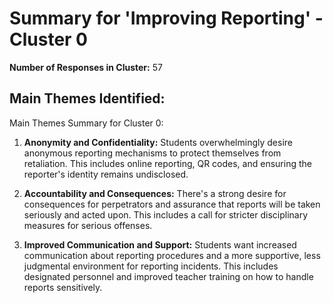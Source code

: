 # Summary for 'Improving Reporting' - Cluster 0

**Number of Responses in Cluster:** 57

## Main Themes Identified:

Main Themes Summary for Cluster 0:

1. **Anonymity and Confidentiality:**  Students overwhelmingly desire anonymous reporting mechanisms to protect themselves from retaliation.  This includes online reporting, QR codes, and ensuring the reporter's identity remains undisclosed.

2. **Accountability and Consequences:**  There's a strong desire for consequences for perpetrators and assurance that reports will be taken seriously and acted upon.  This includes a call for stricter disciplinary measures for serious offenses.

3. **Improved Communication and Support:** Students want increased communication about reporting procedures and a more supportive, less judgmental environment for reporting incidents.  This includes designated personnel and improved teacher training on how to handle reports sensitively.